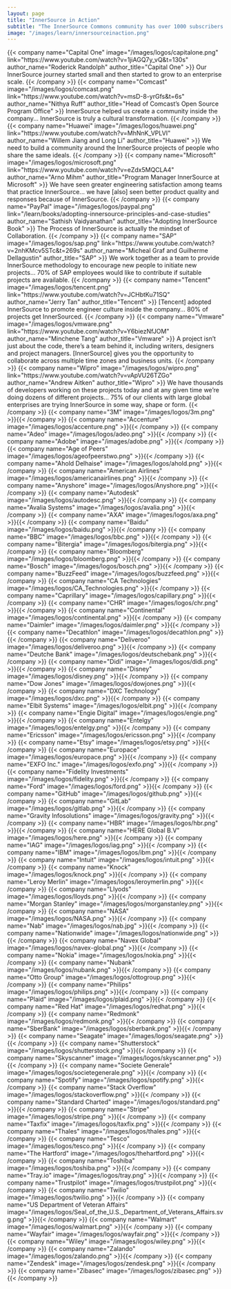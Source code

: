 ```yaml
---
layout: page
title: "InnerSource in Action"
subtitle: "The InnerSource Commons community has over 1000 subscribers from 350 organizations. Listed below is a sample of the organizations who have publicly declared they are using InnerSource."
image: "/images/learn/innersourceinaction.png"
---
```

  <div class="container">
    <div class="row justify-content-center">
      {{< company name="Capital One" image="/images/logos/capitalone.png" link="https://www.youtube.com/watch?v=1jiAGQ7y_vQ&t=130s" author_name="Roderick Randolph" author_title="Capital One" >}}
        Our InnerSource journey started small and then started to grow to an enterprise scale.
      {{< /company >}}
      {{< company name="Comcast" image="/images/logos/comcast.png" link="https://www.youtube.com/watch?v=msD-8-yrGfs&t=6s" author_name="Nithya Ruff" author_title="Head of Comcast’s Open Source Program Office" >}}
        InnerSource helped us create a community inside the company... InnerSource is truly a cultural transformation.
      {{< /company >}}
      {{< company name="Huawei" image="/images/logos/huawei.png" link="https://www.youtube.com/watch?v=MhNnK_VPLVI" author_name="Willem Jiang and Long Li" author_title="Huawei" >}}
        We need to build a community around the InnerSource projects of people who share the same ideals.
      {{< /company >}}
      {{< company name="Microsoft" image="/images/logos/microsoft.png" link="https://www.youtube.com/watch?v=eZdx5MQCLA4" author_name="Arno Mihm" author_title="Program Manager InnerSource at Microsoft" >}}
        We have seen greater engineering satisfaction among teams that practice InnerSource... we have [also] seen better product quality and responses because of InnerSource.
      {{< /company >}}
      {{< company name="PayPal" image="/images/logos/paypal.png" link="/learn/books/adopting-innersource-principles-and-case-studies" author_name="Sathish Vaidyanathan" author_title="Adopting InnerSource Book" >}}
        The Process of InnerSource is actually the mindset of Collaboration.
      {{< /company >}}
      {{< company name="SAP" image="/images/logos/sap.png" link="https://www.youtube.com/watch?v=2nhKMcv5STc&t=269s" author_name="Micheal Graf and Guilherme Dellagustin" author_title="SAP" >}}
        We work together as a team to provide InnerSource methodology to encourage new people to initiate new projects... 70% of SAP employees would like to contribute if suitable projects are available.
      {{< /company >}}
      {{< company name="Tencent" image="/images/logos/tencent.png" link="https://www.youtube.com/watch?v=JCHbtKu71SQ" author_name="Jerry Tan" author_title="Tencent" >}}
        [Tencent] adopted InnerSource to promote engineer culture inside the company... 80% of  projects get InnerSourced.
      {{< /company >}}
      {{< company name="Vmware" image="/images/logos/vmware.png" link="https://www.youtube.com/watch?v=Y6biezNfJOM" author_name="Minchene Tang" author_title="Vmware" >}}
        A project isn’t just about the code, there’s a team behind it, including writers, designers and project managers. [InnerSource] gives you the opportunity to collaborate across multiple time zones and business units.
      {{< /company >}}
      {{< company name="Wipro" image="/images/logos/wipro.png" link="https://www.youtube.com/watch?v=vApVU26TZGo" author_name="Andrew Aitken" author_title="Wipro" >}}
        We have thousands of developers working on these projects today and at any given time we’re doing dozens of different projects... 75% of our clients with large global enterprises are trying InnerSource in some way, shape or form.
      {{< /company >}}
      {{< company name="3M" image="/images/logos/3m.png" >}}{{< /company >}}
      {{< company name="Accenture" image="/images/logos/accenture.png" >}}{{< /company >}}
      {{< company name="Adeo" image="/images/logos/adeo.png" >}}{{< /company >}}
      {{< company name="Adobe" image="/images/adobe.png" >}}{{< /company >}}
      {{< company name="Age of Peers" image="/images/logos/ageofpeerstwo.png" >}}{{< /company >}}
      {{< company name="Ahold Delhaise" image="/images/logos/ahold.png" >}}{{< /company >}}
      {{< company name="American Airlines" image="/images/logos/americanairlines.png" >}}{{< /company >}}
      {{< company name="Anyshore" image="/images/logos/Anyshore.png" >}}{{< /company >}}
      {{< company name="Autodesk" image="/images/logos/autodesc.png" >}}{{< /company >}}
      {{< company name="Avalia Systems" image="/images/logos/avalia.png" >}}{{< /company >}}
      {{< company name="AXA" image="/images/logos/axa.png" >}}{{< /company >}}
      {{< company name="Baidu" image="/images/logos/baidu.png" >}}{{< /company >}}
      {{< company name="BBC" image="/images/logos/bbc.png" >}}{{< /company >}}
      {{< company name="Bitergia" image="/images/logos/bitergia.png" >}}{{< /company >}}
      {{< company name="Bloomberg" image="/images/logos/bloomberg.png" >}}{{< /company >}}
      {{< company name="Bosch" image="/images/logos/bosch.png" >}}{{< /company >}}
      {{< company name="BuzzFeed" image="/images/logos/buzzfeed.png" >}}{{< /company >}}
      {{< company name="CA Technologies" image="/images/logos/CA_Technologies.png" >}}{{< /company >}}
      {{< company name="Caprillary" image="/images/logos/capillary.png" >}}{{< /company >}}
      {{< company name="CHR" image="/images/logos/chr.png" >}}{{< /company >}}
      {{< company name="Continental" image="/images/logos/continental.png" >}}{{< /company >}}
      {{< company name="Daimler" image="/images/logos/daimler.png" >}}{{< /company >}}
      {{< company name="Decathlon" image="/images/logos/decathlon.png" >}}{{< /company >}}
      {{< company name="Deliveroo" image="/images/logos/deliveroo.png" >}}{{< /company >}}
      {{< company name="Deutche Bank" image="/images/logos/deutschebank.png" >}}{{< /company >}}
      {{< company name="Didi" image="/images/logos/didi.png" >}}{{< /company >}}
      {{< company name="Disney" image="/images/logos/disney.png" >}}{{< /company >}}
      {{< company name="Dow Jones" image="/images/logos/dowjones.png" >}}{{< /company >}}
      {{< company name="DXC Technology" image="/images/logos/dxc.png" >}}{{< /company >}}
      {{< company name="Elbit Systems" image="/images/logos/elbit.png" >}}{{< /company >}}
      {{< company name="Engie Digital" image="/images/logos/engie.png" >}}{{< /company >}}
      {{< company name="Entelgy" image="/images/logos/entelgy.png" >}}{{< /company >}}
      {{< company name="Ericsson" image="/images/logos/ericsson.png" >}}{{< /company >}}
      {{< company name="Etsy" image="/images/logos/etsy.png" >}}{{< /company >}}
      {{< company name="Europace" image="/images/logos/europace.png" >}}{{< /company >}}
      {{< company name="EXFO Inc." image="/images/logos/exfo.png" >}}{{< /company >}}
      {{< company name="Fidelity Investments" image="/images/logos/fidelity.png" >}}{{< /company >}}
      {{< company name="Ford" image="/images/logos/ford.png" >}}{{< /company >}}
      {{< company name="GitHub" image="/images/logos/github.png" >}}{{< /company >}}
      {{< company name="GitLab" image="/images/logos/gitlab.png" >}}{{< /company >}}
      {{< company name="Gravity Infosolutions" image="/images/logos/gravity.png" >}}{{< /company >}}
      {{< company name="HBR" image="/images/logos/hbr.png" >}}{{< /company >}}
      {{< company name="HERE Global B.V" image="/images/logos/here.png" >}}{{< /company >}}
      {{< company name="IAG" image="/images/logos/iag.png" >}}{{< /company >}}
      {{< company name="IBM" image="/images/logos/ibm.png" >}}{{< /company >}}
      {{< company name="Intuit" image="/images/logos/intuit.png" >}}{{< /company >}}
      {{< company name="Knock" image="/images/logos/knock.png" >}}{{< /company >}}
      {{< company name="Leroy Merlin" image="/images/logos/leroymerlin.png" >}}{{< /company >}}
      {{< company name="Llyods" image="/images/logos/lloyds.png" >}}{{< /company >}}
      {{< company name="Morgan Stanley" image="/images/logos/morganstanley.png" >}}{{< /company >}}
       {{< company name="NASA" image="/images/logos/NASA.png" >}}{{< /company >}}
      {{< company name="Nab" image="/images/logos/nab.jpg" >}}{{< /company >}}
      {{< company name="Nationwide" image="/images/logos/nationwide.png" >}}{{< /company >}}
      {{< company name="Navex Global" image="/images/logos/navex-global.png" >}}{{< /company >}}
      {{< company name="Nokia" image="/images/logos/nokia.png" >}}{{< /company >}}
      {{< company name="Nubank" image="/images/logos/nubank.png" >}}{{< /company >}}
      {{< company name="Otto Group" image="/images/logos/ottogroup.png" >}}{{< /company >}}
      {{< company name="Philips" image="/images/logos/philips.png" >}}{{< /company >}}
      {{< company name="Plaid" image="/images/logos/plaid.png" >}}{{< /company >}}
      {{< company name="Red Hat" image="/images/logos/redhat.png" >}}{{< /company >}}
      {{< company name="Redmonk" image="/images/logos/redmonk.png" >}}{{< /company >}}
      {{< company name="SberBank" image="/images/logos/sberbank.png" >}}{{< /company >}}
      {{< company name="Seagate" image="/images/logos/seagate.png" >}}{{< /company >}}
      {{< company name="Shutterstock" image="/images/logos/shutterstock.png" >}}{{< /company >}}
      {{< company name="Skyscanner" image="/images/logos/skyscanner.png" >}}{{< /company >}}
      {{< company name="Societe Generale" image="/images/logos/societegenerale.png" >}}{{< /company >}}
      {{< company name="Spotify" image="/images/logos/spotify.png" >}}{{< /company >}}
      {{< company name="Stack Overflow" image="/images/logos/stackoverflow.png" >}}{{< /company >}}
      {{< company name="Standard Charted" image="/images/logos/standard.png" >}}{{< /company >}}
      {{< company name="Stripe" image="/images/logos/stripe.png" >}}{{< /company >}}
      {{< company name="Taxfix" image="/images/logos/taxfix.png" >}}{{< /company >}}
      {{< company name="Thales" image="/images/logos/thales.png" >}}{{< /company >}}
      {{< company name="Tesco" image="/images/logos/tesco.png" >}}{{< /company >}}
      {{< company name="The Hartford" image="/images/logos/thehartford.png" >}}{{< /company >}}
      {{< company name="Toshiba" image="/images/logos/toshiba.png" >}}{{< /company >}}
      {{< company name="Tray.io" image="/images/logos/tray.png" >}}{{< /company >}}
      {{< company name="Trustpilot" image="/images/logos/trustpilot.png" >}}{{< /company >}}
      {{< company name="Twilio" image="/images/logos/twilio.png" >}}{{< /company >}}
      {{< company name="US Department of Veteran Affairs" image="/images/logos/Seal_of_the_U.S._Department_of_Veterans_Affairs.svg.png" >}}{{< /company >}}
      {{< company name="Walmart" image="/images/logos/walmart.png" >}}{{< /company >}}
      {{< company name="Wayfair" image="/images/logos/wayfair.png" >}}{{< /company >}}
      {{< company name="Wiley" image="/images/logos/wiley.png" >}}{{< /company >}}
      {{< company name="Zalando" image="/images/logos/zalando.png" >}}{{< /company >}}
      {{< company name="Zendesk" image="/images/logos/zendesk.png" >}}{{< /company >}}
      {{< company name="Zibasec" image="/images/logos/zibasec.png" >}}{{< /company >}}
    </div>
  </div>
